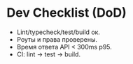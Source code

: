# Dev Checklist (DoD)
- Lint/typecheck/test/build ок.
- Роуты и права проверены.
- Время ответа API < 300ms p95.
- CI: lint → test → build.
